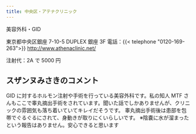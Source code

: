 ```yaml
---
title: 中央区・アテナクリニック
---
```


美容外科・GID

東京都中央区銀座 7-10-5 DUPLEX 銀座 3F
電話：{{< telephone "0120-169-263">}}
<http://www.athenaclinic.net/>

注射代：2A で 5000 円

## スザンヌみさきのコメント

GID に対するホルモン注射や手術を行っている美容外科です。私の知人 MTF さんもここで睾丸摘出手術をされています。聞いた話でしかありませんが、クリニックの雰囲気も落ち着いていてキレイだそうです。
睾丸摘出手術後は患部を包帯でぐるぐるにされて、身動きが取りにくいらしいです。
※陰嚢に水が溜まったという報告はありません。安心できると思います
